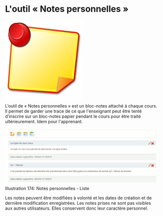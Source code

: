 # L'outil « Notes personnelles »

![](../../.gitbook/assets/image307%20%281%29.svg)

L’outil de « Notes personnelles » est un bloc-notes attaché à chaque cours. Il permet de garder une trace de ce que l'enseignant peut être tenté d’inscrire sur un bloc-notes papier pendant le cours pour être traité ultérieurement. Idem pour l'apprenant.

![](../../.gitbook/assets/image252%20%281%29.png) Illustration 174: Notes personnelles - Liste

Les notes peuvent être modifiées à volonté et les dates de création et de dernière modification enregistrées. Les notes prises ne sont pas visibles aux autres utilisateurs. Elles conservent donc leur caractère personnel.


